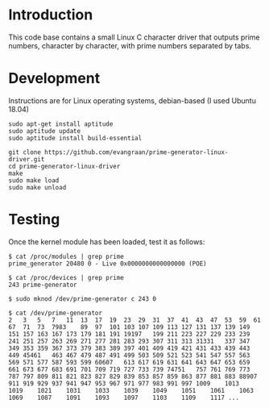 # Introduction

This code base contains a small Linux C character driver that outputs prime numbers, character by character, with prime numbers separated by tabs.

# Development

Instructions are for Linux operating systems, debian-based (I used Ubuntu 18.04)

```
sudo apt-get install aptitude
sudo aptitude update
sudo aptitude install build-essential

git clone https://github.com/evangraan/prime-generator-linux-driver.git
cd prime-generator-linux-driver
make
sudo make load
sudo make unload
```

# Testing

Once the kernel module has been loaded, test it as follows:

```
$ cat /proc/modules | grep prime
prime_generator 20480 0 - Live 0x0000000000000000 (POE)

$ cat /proc/devices | grep prime
243 prime-generator

$ sudo mknod /dev/prime-generator c 243 0

$ cat /dev/prime-generator
2	3	5	7	11	13	17	19	23	29	31	37	41	43	47	53	59	61	67	71	73	7983	89	97	101	103	107	109	113	127	131	137	139	149	151	157	163	167	173	179	181	191	19197	199	211	223	227	229	233	239	241	251	257	263	269	271	277	281	283	293	307	311	313	31331	337	347	349	353	359	367	373	379	383	389	397	401	409	419	421	431	433	439	443	449	45461	463	467	479	487	491	499	503	509	521	523	541	547	557	563	569	571	577	587	593	599	60607	613	617	619	631	641	643	647	653	659	661	673	677	683	691	701	709	719	727	733	739	74751	757	761	769	773	787	797	809	811	821	823	827	829	839	853	857	859	863	877	881	883	88907	911	919	929	937	941	947	953	967	971	977	983	991	997	1009	1013	1019	1021	1031	1033	1039	1049	1051	1061	1063	1069	1087	1091	1093	1097	1103	1109	1117 ...
```
